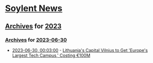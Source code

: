 # [Soylent News](../../../README.md)

## [Archives](../../index.md) for [2023](../index.md)

### [Archives](../../index.md) for [2023-06-30](index.md)

* [2023-06-30, 00:03:00](https://soylentnews.org/article.pl?sid=23/06/29/0135250&from=rss) - [Lithuania's Capital Vilnius to Get 'Europe's Largest Tech Campus,' Costing €100M](https://soylentnews.org/article.pl?sid=23/06/29/0135250&from=rss)
